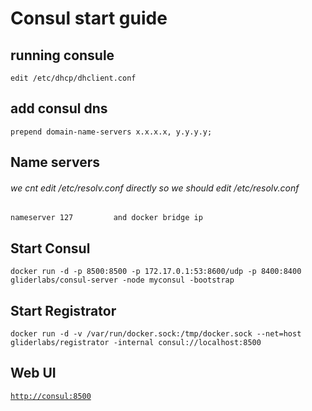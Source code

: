 # Consul start guide

## running consule

`edit /etc/dhcp/dhclient.conf`

## add consul dns

`prepend domain-name-servers x.x.x.x, y.y.y.y;`

## Name servers

###### we cnt edit /etc/resolv.conf directly so we should edit /etc/resolv.conf

`nameserver 127        
and docker bridge ip`

## Start Consul

`docker run -d -p 8500:8500 -p 172.17.0.1:53:8600/udp -p 8400:8400 gliderlabs/consul-server -node myconsul -bootstrap`

## Start Registrator

`docker run -d -v /var/run/docker.sock:/tmp/docker.sock --net=host gliderlabs/registrator -internal consul://localhost:8500`

## Web UI

[`http://consul:8500`](http://consul:8500)

